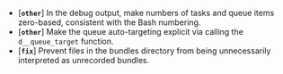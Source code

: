 * [**`other`**] In the debug output, make numbers of tasks and queue items zero-based, consistent with the Bash numbering.
* [**`other`**] Make the queue auto-targeting explicit via calling the `d__queue_target` function.
* [**`fix`**] Prevent files in the bundles directory from being unnecessarily interpreted as unrecorded bundles.